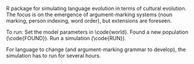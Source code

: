 R package for simulating language evolution in terms of cultural evolution. The focus is on the emergence of argument-marking systems (noun marking, person indexing, word order), but extensions are foreseen.

To run:
Set the model parameters in \code{world}. 
Found a new population (\code{FOUND}). 
Run a simulation (\code{RUN}).

For language to change (and argument-marking grammar to develop), the simulation has to run for several hours.
